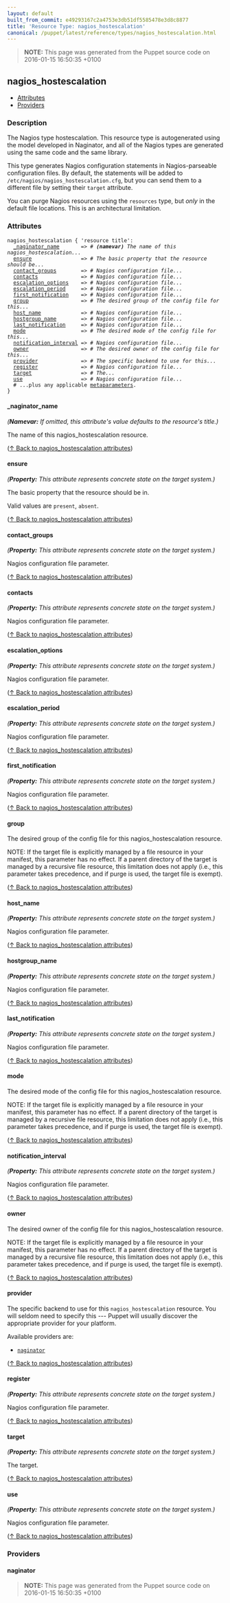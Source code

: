 ```yaml
---
layout: default
built_from_commit: e49293167c2a4753e3db51df5585478e3d8c8877
title: 'Resource Type: nagios_hostescalation'
canonical: /puppet/latest/reference/types/nagios_hostescalation.html
---
```


> **NOTE:** This page was generated from the Puppet source code on 2016-01-15 16:50:35 +0100

nagios_hostescalation
-----

* [Attributes](#nagios_hostescalation-attributes)
* [Providers](#nagios_hostescalation-providers)

<h3 id="nagios_hostescalation-description">Description</h3>

The Nagios type hostescalation.  This resource type is autogenerated using the
model developed in Naginator, and all of the Nagios types are generated using the
same code and the same library.

This type generates Nagios configuration statements in Nagios-parseable configuration
files.  By default, the statements will be added to `/etc/nagios/nagios_hostescalation.cfg`, but
you can send them to a different file by setting their `target` attribute.

You can purge Nagios resources using the `resources` type, but *only*
in the default file locations.  This is an architectural limitation.

<h3 id="nagios_hostescalation-attributes">Attributes</h3>

<pre><code>nagios_hostescalation { 'resource title':
  <a href="#nagios_hostescalation-attribute-_naginator_name">_naginator_name</a>       =&gt; <em># <strong>(namevar)</strong> The name of this nagios_hostescalation...</em>
  <a href="#nagios_hostescalation-attribute-ensure">ensure</a>                =&gt; <em># The basic property that the resource should be...</em>
  <a href="#nagios_hostescalation-attribute-contact_groups">contact_groups</a>        =&gt; <em># Nagios configuration file...</em>
  <a href="#nagios_hostescalation-attribute-contacts">contacts</a>              =&gt; <em># Nagios configuration file...</em>
  <a href="#nagios_hostescalation-attribute-escalation_options">escalation_options</a>    =&gt; <em># Nagios configuration file...</em>
  <a href="#nagios_hostescalation-attribute-escalation_period">escalation_period</a>     =&gt; <em># Nagios configuration file...</em>
  <a href="#nagios_hostescalation-attribute-first_notification">first_notification</a>    =&gt; <em># Nagios configuration file...</em>
  <a href="#nagios_hostescalation-attribute-group">group</a>                 =&gt; <em># The desired group of the config file for this...</em>
  <a href="#nagios_hostescalation-attribute-host_name">host_name</a>             =&gt; <em># Nagios configuration file...</em>
  <a href="#nagios_hostescalation-attribute-hostgroup_name">hostgroup_name</a>        =&gt; <em># Nagios configuration file...</em>
  <a href="#nagios_hostescalation-attribute-last_notification">last_notification</a>     =&gt; <em># Nagios configuration file...</em>
  <a href="#nagios_hostescalation-attribute-mode">mode</a>                  =&gt; <em># The desired mode of the config file for this...</em>
  <a href="#nagios_hostescalation-attribute-notification_interval">notification_interval</a> =&gt; <em># Nagios configuration file...</em>
  <a href="#nagios_hostescalation-attribute-owner">owner</a>                 =&gt; <em># The desired owner of the config file for this...</em>
  <a href="#nagios_hostescalation-attribute-provider">provider</a>              =&gt; <em># The specific backend to use for this...</em>
  <a href="#nagios_hostescalation-attribute-register">register</a>              =&gt; <em># Nagios configuration file...</em>
  <a href="#nagios_hostescalation-attribute-target">target</a>                =&gt; <em># The...</em>
  <a href="#nagios_hostescalation-attribute-use">use</a>                   =&gt; <em># Nagios configuration file...</em>
  # ...plus any applicable <a href="./metaparameter.html">metaparameters</a>.
}</code></pre>

<h4 id="nagios_hostescalation-attribute-_naginator_name">_naginator_name</h4>

_(**Namevar:** If omitted, this attribute's value defaults to the resource's title.)_

The name of this nagios_hostescalation resource.

([↑ Back to nagios_hostescalation attributes](#nagios_hostescalation-attributes))

<h4 id="nagios_hostescalation-attribute-ensure">ensure</h4>

_(**Property:** This attribute represents concrete state on the target system.)_

The basic property that the resource should be in.

Valid values are `present`, `absent`.

([↑ Back to nagios_hostescalation attributes](#nagios_hostescalation-attributes))

<h4 id="nagios_hostescalation-attribute-contact_groups">contact_groups</h4>

_(**Property:** This attribute represents concrete state on the target system.)_

Nagios configuration file parameter.

([↑ Back to nagios_hostescalation attributes](#nagios_hostescalation-attributes))

<h4 id="nagios_hostescalation-attribute-contacts">contacts</h4>

_(**Property:** This attribute represents concrete state on the target system.)_

Nagios configuration file parameter.

([↑ Back to nagios_hostescalation attributes](#nagios_hostescalation-attributes))

<h4 id="nagios_hostescalation-attribute-escalation_options">escalation_options</h4>

_(**Property:** This attribute represents concrete state on the target system.)_

Nagios configuration file parameter.

([↑ Back to nagios_hostescalation attributes](#nagios_hostescalation-attributes))

<h4 id="nagios_hostescalation-attribute-escalation_period">escalation_period</h4>

_(**Property:** This attribute represents concrete state on the target system.)_

Nagios configuration file parameter.

([↑ Back to nagios_hostescalation attributes](#nagios_hostescalation-attributes))

<h4 id="nagios_hostescalation-attribute-first_notification">first_notification</h4>

_(**Property:** This attribute represents concrete state on the target system.)_

Nagios configuration file parameter.

([↑ Back to nagios_hostescalation attributes](#nagios_hostescalation-attributes))

<h4 id="nagios_hostescalation-attribute-group">group</h4>

The desired group of the config file for this nagios_hostescalation resource.

NOTE: If the target file is explicitly managed by a file resource in your manifest,
this parameter has no effect. If a parent directory of the target is managed by
a recursive file resource, this limitation does not apply (i.e., this parameter
takes precedence, and if purge is used, the target file is exempt).

([↑ Back to nagios_hostescalation attributes](#nagios_hostescalation-attributes))

<h4 id="nagios_hostescalation-attribute-host_name">host_name</h4>

_(**Property:** This attribute represents concrete state on the target system.)_

Nagios configuration file parameter.

([↑ Back to nagios_hostescalation attributes](#nagios_hostescalation-attributes))

<h4 id="nagios_hostescalation-attribute-hostgroup_name">hostgroup_name</h4>

_(**Property:** This attribute represents concrete state on the target system.)_

Nagios configuration file parameter.

([↑ Back to nagios_hostescalation attributes](#nagios_hostescalation-attributes))

<h4 id="nagios_hostescalation-attribute-last_notification">last_notification</h4>

_(**Property:** This attribute represents concrete state on the target system.)_

Nagios configuration file parameter.

([↑ Back to nagios_hostescalation attributes](#nagios_hostescalation-attributes))

<h4 id="nagios_hostescalation-attribute-mode">mode</h4>

The desired mode of the config file for this nagios_hostescalation resource.

NOTE: If the target file is explicitly managed by a file resource in your manifest,
this parameter has no effect. If a parent directory of the target is managed by
a recursive file resource, this limitation does not apply (i.e., this parameter
takes precedence, and if purge is used, the target file is exempt).

([↑ Back to nagios_hostescalation attributes](#nagios_hostescalation-attributes))

<h4 id="nagios_hostescalation-attribute-notification_interval">notification_interval</h4>

_(**Property:** This attribute represents concrete state on the target system.)_

Nagios configuration file parameter.

([↑ Back to nagios_hostescalation attributes](#nagios_hostescalation-attributes))

<h4 id="nagios_hostescalation-attribute-owner">owner</h4>

The desired owner of the config file for this nagios_hostescalation resource.

NOTE: If the target file is explicitly managed by a file resource in your manifest,
this parameter has no effect. If a parent directory of the target is managed by
a recursive file resource, this limitation does not apply (i.e., this parameter
takes precedence, and if purge is used, the target file is exempt).

([↑ Back to nagios_hostescalation attributes](#nagios_hostescalation-attributes))

<h4 id="nagios_hostescalation-attribute-provider">provider</h4>

The specific backend to use for this `nagios_hostescalation`
resource. You will seldom need to specify this --- Puppet will usually
discover the appropriate provider for your platform.

Available providers are:

* [`naginator`](#nagios_hostescalation-provider-naginator)

([↑ Back to nagios_hostescalation attributes](#nagios_hostescalation-attributes))

<h4 id="nagios_hostescalation-attribute-register">register</h4>

_(**Property:** This attribute represents concrete state on the target system.)_

Nagios configuration file parameter.

([↑ Back to nagios_hostescalation attributes](#nagios_hostescalation-attributes))

<h4 id="nagios_hostescalation-attribute-target">target</h4>

_(**Property:** This attribute represents concrete state on the target system.)_

The target.

([↑ Back to nagios_hostescalation attributes](#nagios_hostescalation-attributes))

<h4 id="nagios_hostescalation-attribute-use">use</h4>

_(**Property:** This attribute represents concrete state on the target system.)_

Nagios configuration file parameter.

([↑ Back to nagios_hostescalation attributes](#nagios_hostescalation-attributes))


<h3 id="nagios_hostescalation-providers">Providers</h3>

<h4 id="nagios_hostescalation-provider-naginator">naginator</h4>






> **NOTE:** This page was generated from the Puppet source code on 2016-01-15 16:50:35 +0100